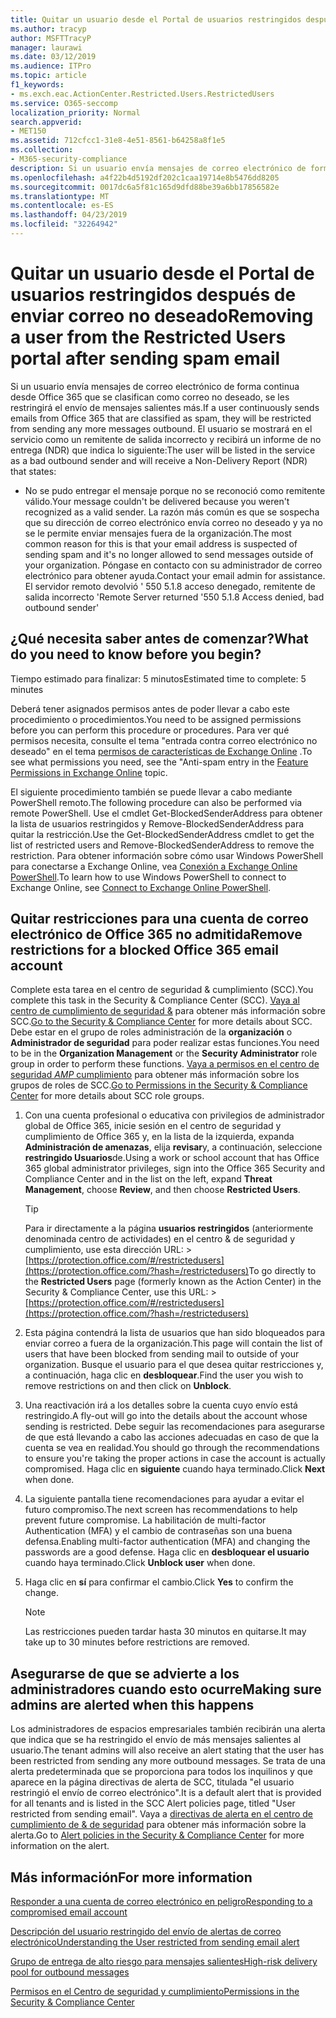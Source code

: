 ```yaml
---
title: Quitar un usuario desde el Portal de usuarios restringidos después de enviar correo no deseado
ms.author: tracyp
author: MSFTTracyP
manager: laurawi
ms.date: 03/12/2019
ms.audience: ITPro
ms.topic: article
f1_keywords:
- ms.exch.eac.ActionCenter.Restricted.Users.RestrictedUsers
ms.service: O365-seccomp
localization_priority: Normal
search.appverid:
- MET150
ms.assetid: 712cfcc1-31e8-4e51-8561-b64258a8f1e5
ms.collection:
- M365-security-compliance
description: Si un usuario envía mensajes de correo electrónico de forma continua desde Office 365 que se clasifican como correo no deseado, se les restringirá el envío de mensajes adicionales.
ms.openlocfilehash: a4f22b4d5192df202c1caa19714e8b5476dd8205
ms.sourcegitcommit: 0017dc6a5f81c165d9dfd88be39a6bb17856582e
ms.translationtype: MT
ms.contentlocale: es-ES
ms.lasthandoff: 04/23/2019
ms.locfileid: "32264942"
---
```

# <a name="removing-a-user-from-the-restricted-users-portal-after-sending-spam-email"></a><span data-ttu-id="caea1-103">Quitar un usuario desde el Portal de usuarios restringidos después de enviar correo no deseado</span><span class="sxs-lookup"><span data-stu-id="caea1-103">Removing a user from the Restricted Users portal after sending spam email</span></span>

<span data-ttu-id="caea1-104">Si un usuario envía mensajes de correo electrónico de forma continua desde Office 365 que se clasifican como correo no deseado, se les restringirá el envío de mensajes salientes más.</span><span class="sxs-lookup"><span data-stu-id="caea1-104">If a user continuously sends emails from Office 365 that are classified as spam, they will be restricted from sending any more messages outbound.</span></span> <span data-ttu-id="caea1-105">El usuario se mostrará en el servicio como un remitente de salida incorrecto y recibirá un informe de no entrega (NDR) que indica lo siguiente:</span><span class="sxs-lookup"><span data-stu-id="caea1-105">The user will be listed in the service as a bad outbound sender and will receive a Non-Delivery Report (NDR) that states:</span></span>

- <span data-ttu-id="caea1-106">No se pudo entregar el mensaje porque no se reconoció como remitente válido.</span><span class="sxs-lookup"><span data-stu-id="caea1-106">Your message couldn't be delivered because you weren't recognized as a valid sender.</span></span> <span data-ttu-id="caea1-107">La razón más común es que se sospecha que su dirección de correo electrónico envía correo no deseado y ya no se le permite enviar mensajes fuera de la organización.</span><span class="sxs-lookup"><span data-stu-id="caea1-107">The most common reason for this is that your email address is suspected of sending spam and it's no longer allowed to send messages outside of your organization.</span></span> <span data-ttu-id="caea1-108">Póngase en contacto con su administrador de correo electrónico para obtener ayuda.</span><span class="sxs-lookup"><span data-stu-id="caea1-108">Contact your email admin for assistance.</span></span> <span data-ttu-id="caea1-109">El servidor remoto devolvió ' 550 5.1.8 acceso denegado, remitente de salida incorrecto '</span><span class="sxs-lookup"><span data-stu-id="caea1-109">Remote Server returned '550 5.1.8 Access denied, bad outbound sender'</span></span>

## <a name="what-do-you-need-to-know-before-you-begin"></a><span data-ttu-id="caea1-110">¿Qué necesita saber antes de comenzar?</span><span class="sxs-lookup"><span data-stu-id="caea1-110">What do you need to know before you begin?</span></span>
<span data-ttu-id="caea1-111"><a name="sectionSection0"> </a></span><span class="sxs-lookup"><span data-stu-id="caea1-111"></span></span>

<span data-ttu-id="caea1-112">Tiempo estimado para finalizar: 5 minutos</span><span class="sxs-lookup"><span data-stu-id="caea1-112">Estimated time to complete: 5 minutes</span></span>
  
<span data-ttu-id="caea1-113">Deberá tener asignados permisos antes de poder llevar a cabo este procedimiento o procedimientos.</span><span class="sxs-lookup"><span data-stu-id="caea1-113">You need to be assigned permissions before you can perform this procedure or procedures.</span></span> <span data-ttu-id="caea1-114">Para ver qué permisos necesita, consulte el tema "entrada contra correo electrónico no deseado" en el tema [permisos de características de Exchange Online](http://technet.microsoft.com/library/15073ce1-0917-403b-8839-02a2ebc96e16.aspx) .</span><span class="sxs-lookup"><span data-stu-id="caea1-114">To see what permissions you need, see the "Anti-spam entry in the [Feature Permissions in Exchange Online](http://technet.microsoft.com/library/15073ce1-0917-403b-8839-02a2ebc96e16.aspx) topic.</span></span>

<span data-ttu-id="caea1-115">El siguiente procedimiento también se puede llevar a cabo mediante PowerShell remoto.</span><span class="sxs-lookup"><span data-stu-id="caea1-115">The following procedure can also be performed via remote PowerShell.</span></span> <span data-ttu-id="caea1-116">Use el cmdlet Get-BlockedSenderAddress para obtener la lista de usuarios restringidos y Remove-BlockedSenderAddress para quitar la restricción.</span><span class="sxs-lookup"><span data-stu-id="caea1-116">Use the Get-BlockedSenderAddress cmdlet to get the list of restricted users and Remove-BlockedSenderAddress to remove the restriction.</span></span> <span data-ttu-id="caea1-117">Para obtener información sobre cómo usar Windows PowerShell para conectarse a Exchange Online, vea [Conexión a Exchange Online PowerShell](https://go.microsoft.com/fwlink/p/?linkid=396554).</span><span class="sxs-lookup"><span data-stu-id="caea1-117">To learn how to use Windows PowerShell to connect to Exchange Online, see [Connect to Exchange Online PowerShell](https://go.microsoft.com/fwlink/p/?linkid=396554).</span></span>

## <a name="remove-restrictions-for-a-blocked-office-365-email-account"></a><span data-ttu-id="caea1-118">Quitar restricciones para una cuenta de correo electrónico de Office 365 no admitida</span><span class="sxs-lookup"><span data-stu-id="caea1-118">Remove restrictions for a blocked Office 365 email account</span></span>

<span data-ttu-id="caea1-119">Complete esta tarea en el centro de seguridad & cumplimiento (SCC).</span><span class="sxs-lookup"><span data-stu-id="caea1-119">You complete this task in the Security & Compliance Center (SCC).</span></span> <span data-ttu-id="caea1-120">[Vaya al centro de cumplimiento de seguridad &](go-to-the-securitycompliance-center.md) para obtener más información sobre SCC.</span><span class="sxs-lookup"><span data-stu-id="caea1-120">[Go to the Security & Compliance Center](go-to-the-securitycompliance-center.md) for more details about SCC.</span></span> <span data-ttu-id="caea1-121">Debe estar en el grupo de roles administración de la **organización** o **Administrador de seguridad** para poder realizar estas funciones.</span><span class="sxs-lookup"><span data-stu-id="caea1-121">You need to be in the **Organization Management** or the **Security Administrator** role group in order to perform these functions.</span></span> <span data-ttu-id="caea1-122">[Vaya a permisos en el centro de seguridad _AMP_ cumplimiento](permissions-in-the-security-and-compliance-center.md) para obtener más información sobre los grupos de roles de SCC.</span><span class="sxs-lookup"><span data-stu-id="caea1-122">[Go to Permissions in the Security & Compliance Center](permissions-in-the-security-and-compliance-center.md) for more details about SCC role groups.</span></span>

1. <span data-ttu-id="caea1-123">Con una cuenta profesional o educativa con privilegios de administrador global de Office 365, inicie sesión en el centro de seguridad y cumplimiento de Office 365 y, en la lista de la izquierda, expanda **Administración de amenazas**, elija **revisar**y, a continuación, seleccione **restringido Usuarios**de.</span><span class="sxs-lookup"><span data-stu-id="caea1-123">Using a work or school account that has Office 365 global administrator privileges, sign into the Office 365 Security and Compliance Center and in the list on the left, expand **Threat Management**, choose **Review**, and then choose **Restricted Users**.</span></span>
    
    > [!TIP]
    > <span data-ttu-id="caea1-124">Para ir directamente a la página **usuarios restringidos** (anteriormente denominada centro de actividades) en el centro &amp; de seguridad y cumplimiento, use esta dirección URL: >[https://protection.office.com/#/restrictedusers](https://protection.office.com/?hash=/restrictedusers)</span><span class="sxs-lookup"><span data-stu-id="caea1-124">To go directly to the **Restricted Users** page (formerly known as the Action Center) in the Security &amp; Compliance Center, use this URL: > [https://protection.office.com/#/restrictedusers](https://protection.office.com/?hash=/restrictedusers)</span></span>

2. <span data-ttu-id="caea1-125">Esta página contendrá la lista de usuarios que han sido bloqueados para enviar correo a fuera de la organización.</span><span class="sxs-lookup"><span data-stu-id="caea1-125">This page will contain the list of users that have been blocked from sending mail to outside of your organization.</span></span>  <span data-ttu-id="caea1-126">Busque el usuario para el que desea quitar restricciones y, a continuación, haga clic en **desbloquear**.</span><span class="sxs-lookup"><span data-stu-id="caea1-126">Find the user you wish to remove restrictions on and then click on **Unblock**.</span></span>

3. <span data-ttu-id="caea1-127">Una reactivación irá a los detalles sobre la cuenta cuyo envío está restringido.</span><span class="sxs-lookup"><span data-stu-id="caea1-127">A fly-out will go into the details about the account whose sending is restricted.</span></span> <span data-ttu-id="caea1-128">Debe seguir las recomendaciones para asegurarse de que está llevando a cabo las acciones adecuadas en caso de que la cuenta se vea en realidad.</span><span class="sxs-lookup"><span data-stu-id="caea1-128">You should go through the recommendations to ensure you're taking the proper actions in case the account is actually compromised.</span></span> <span data-ttu-id="caea1-129">Haga clic en **siguiente** cuando haya terminado.</span><span class="sxs-lookup"><span data-stu-id="caea1-129">Click **Next** when done.</span></span>

4. <span data-ttu-id="caea1-130">La siguiente pantalla tiene recomendaciones para ayudar a evitar el futuro compromiso.</span><span class="sxs-lookup"><span data-stu-id="caea1-130">The next screen has recommendations to help prevent future compromise.</span></span> <span data-ttu-id="caea1-131">La habilitación de multi-factor Authentication (MFA) y el cambio de contraseñas son una buena defensa.</span><span class="sxs-lookup"><span data-stu-id="caea1-131">Enabling multi-factor authentication (MFA) and changing the passwords are a good defense.</span></span> <span data-ttu-id="caea1-132">Haga clic en **desbloquear el usuario** cuando haya terminado.</span><span class="sxs-lookup"><span data-stu-id="caea1-132">Click **Unblock user** when done.</span></span>

5. <span data-ttu-id="caea1-133">Haga clic en **sí** para confirmar el cambio.</span><span class="sxs-lookup"><span data-stu-id="caea1-133">Click **Yes** to confirm the change.</span></span>

    > [!NOTE]
    > <span data-ttu-id="caea1-134">Las restricciones pueden tardar hasta 30 minutos en quitarse.</span><span class="sxs-lookup"><span data-stu-id="caea1-134">It may take up to 30 minutes before restrictions are removed.</span></span> 

## <a name="making-sure-admins-are-alerted-when-this-happens"></a><span data-ttu-id="caea1-135">Asegurarse de que se advierte a los administradores cuando esto ocurre</span><span class="sxs-lookup"><span data-stu-id="caea1-135">Making sure admins are alerted when this happens</span></span>

<span data-ttu-id="caea1-136">Los administradores de espacios empresariales también recibirán una alerta que indica que se ha restringido el envío de más mensajes salientes al usuario.</span><span class="sxs-lookup"><span data-stu-id="caea1-136">The tenant admins will also receive an alert stating that the user has been restricted from sending any more outbound messages.</span></span> <span data-ttu-id="caea1-137">Se trata de una alerta predeterminada que se proporciona para todos los inquilinos y que aparece en la página directivas de alerta de SCC, titulada "el usuario restringió el envío de correo electrónico".</span><span class="sxs-lookup"><span data-stu-id="caea1-137">It is a default alert that is provided for all tenants and is listed in the SCC Alert policies page, titled "User restricted from sending email".</span></span> <span data-ttu-id="caea1-138">Vaya a [directivas de alerta en el centro de cumplimiento de & de seguridad](https://docs.microsoft.com/en-us/office365/securitycompliance/alert-policies) para obtener más información sobre la alerta.</span><span class="sxs-lookup"><span data-stu-id="caea1-138">Go to [Alert policies in the Security & Compliance Center](https://docs.microsoft.com/en-us/office365/securitycompliance/alert-policies) for more information on the alert.</span></span>

## <a name="for-more-information"></a><span data-ttu-id="caea1-139">Más información</span><span class="sxs-lookup"><span data-stu-id="caea1-139">For more information</span></span>

[<span data-ttu-id="caea1-140">Responder a una cuenta de correo electrónico en peligro</span><span class="sxs-lookup"><span data-stu-id="caea1-140">Responding to a compromised email account</span></span>](responding-to-a-compromised-email-account.md)

[<span data-ttu-id="caea1-141">Descripción del usuario restringido del envío de alertas de correo electrónico</span><span class="sxs-lookup"><span data-stu-id="caea1-141">Understanding the User restricted from sending email alert</span></span>](https://docs.microsoft.com/en-us/office365/securitycompliance/alert-policies)

[<span data-ttu-id="caea1-142">Grupo de entrega de alto riesgo para mensajes salientes</span><span class="sxs-lookup"><span data-stu-id="caea1-142">High-risk delivery pool for outbound messages</span></span>](high-risk-delivery-pool-for-outbound-messages.md)

[<span data-ttu-id="caea1-143">Permisos en el Centro de seguridad y cumplimiento</span><span class="sxs-lookup"><span data-stu-id="caea1-143">Permissions in the Security & Compliance Center</span></span>](permissions-in-the-security-and-compliance-center.md)
